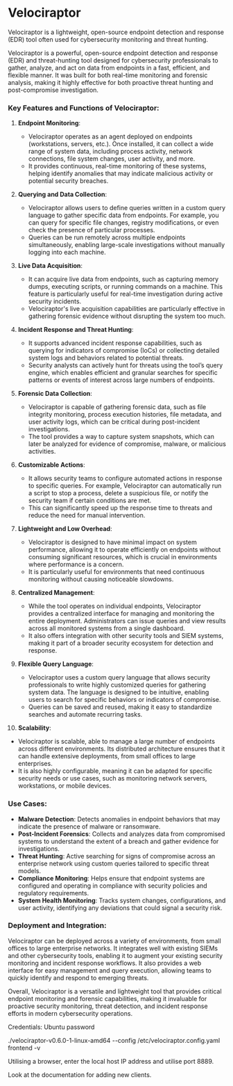 # Velociraptor
Velociraptor is a lightweight, open-source endpoint detection and response (EDR) tool often used for cybersecurity monitoring and threat hunting. 

Velociraptor is a powerful, open-source endpoint detection and response (EDR) and threat-hunting tool designed for cybersecurity professionals to gather, analyze, and act on data from endpoints in a fast, efficient, and flexible manner. It was built for both real-time monitoring and forensic analysis, making it highly effective for both proactive threat hunting and post-compromise investigation.

### Key Features and Functions of Velociraptor:

1. **Endpoint Monitoring**:
   - Velociraptor operates as an agent deployed on endpoints (workstations, servers, etc.). Once installed, it can collect a wide range of system data, including process activity, network connections, file system changes, user activity, and more.
   - It provides continuous, real-time monitoring of these systems, helping identify anomalies that may indicate malicious activity or potential security breaches.

2. **Querying and Data Collection**:
   - Velociraptor allows users to define queries written in a custom query language to gather specific data from endpoints. For example, you can query for specific file changes, registry modifications, or even check the presence of particular processes.
   - Queries can be run remotely across multiple endpoints simultaneously, enabling large-scale investigations without manually logging into each machine.

3. **Live Data Acquisition**:
   - It can acquire live data from endpoints, such as capturing memory dumps, executing scripts, or running commands on a machine. This feature is particularly useful for real-time investigation during active security incidents.
   - Velociraptor's live acquisition capabilities are particularly effective in gathering forensic evidence without disrupting the system too much.

4. **Incident Response and Threat Hunting**:
   - It supports advanced incident response capabilities, such as querying for indicators of compromise (IoCs) or collecting detailed system logs and behaviors related to potential threats.
   - Security analysts can actively hunt for threats using the tool’s query engine, which enables efficient and granular searches for specific patterns or events of interest across large numbers of endpoints.

5. **Forensic Data Collection**:
   - Velociraptor is capable of gathering forensic data, such as file integrity monitoring, process execution histories, file metadata, and user activity logs, which can be critical during post-incident investigations.
   - The tool provides a way to capture system snapshots, which can later be analyzed for evidence of compromise, malware, or malicious activities.

6. **Customizable Actions**:
   - It allows security teams to configure automated actions in response to specific queries. For example, Velociraptor can automatically run a script to stop a process, delete a suspicious file, or notify the security team if certain conditions are met.
   - This can significantly speed up the response time to threats and reduce the need for manual intervention.

7. **Lightweight and Low Overhead**:
   - Velociraptor is designed to have minimal impact on system performance, allowing it to operate efficiently on endpoints without consuming significant resources, which is crucial in environments where performance is a concern.
   - It is particularly useful for environments that need continuous monitoring without causing noticeable slowdowns.

8. **Centralized Management**:
   - While the tool operates on individual endpoints, Velociraptor provides a centralized interface for managing and monitoring the entire deployment. Administrators can issue queries and view results across all monitored systems from a single dashboard.
   - It also offers integration with other security tools and SIEM systems, making it part of a broader security ecosystem for detection and response.

9. **Flexible Query Language**:
   - Velociraptor uses a custom query language that allows security professionals to write highly customized queries for gathering system data. The language is designed to be intuitive, enabling users to search for specific behaviors or indicators of compromise.
   - Queries can be saved and reused, making it easy to standardize searches and automate recurring tasks.

10. **Scalability**:
   - Velociraptor is scalable, able to manage a large number of endpoints across different environments. Its distributed architecture ensures that it can handle extensive deployments, from small offices to large enterprises.
   - It is also highly configurable, meaning it can be adapted for specific security needs or use cases, such as monitoring network servers, workstations, or mobile devices.

### Use Cases:
- **Malware Detection**: Detects anomalies in endpoint behaviors that may indicate the presence of malware or ransomware.
- **Post-Incident Forensics**: Collects and analyzes data from compromised systems to understand the extent of a breach and gather evidence for investigations.
- **Threat Hunting**: Active searching for signs of compromise across an enterprise network using custom queries tailored to specific threat models.
- **Compliance Monitoring**: Helps ensure that endpoint systems are configured and operating in compliance with security policies and regulatory requirements.
- **System Health Monitoring**: Tracks system changes, configurations, and user activity, identifying any deviations that could signal a security risk.

### Deployment and Integration:
Velociraptor can be deployed across a variety of environments, from small offices to large enterprise networks. It integrates well with existing SIEMs and other cybersecurity tools, enabling it to augment your existing security monitoring and incident response workflows. It also provides a web interface for easy management and query execution, allowing teams to quickly identify and respond to emerging threats.

Overall, Velociraptor is a versatile and lightweight tool that provides critical endpoint monitoring and forensic capabilities, making it invaluable for proactive security monitoring, threat detection, and incident response efforts in modern cybersecurity operations.


Credentials: 
Ubuntu
password

./velociraptor-v0.6.0-1-linux-amd64 --config /etc/velociraptor.config.yaml frontend -v

Utilising a browser, enter the local host IP address and utilise port 8889.

Look at the documentation for adding new clients.

